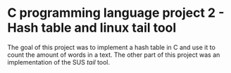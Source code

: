  # C programming language project 2 - Hash table and linux tail tool
 
 The goal of this project was to implement a hash table in C and use it to count the amount of words in a text. The other part of this project was an implementation of the SUS *tail* tool.
